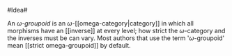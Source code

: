 #Idea#

An _$\omega$-groupoid_ is an $\omega$-[[omega-category|category]] in which all morphisms have an [[inverse]] at every level; how strict the $\omega$-category and the inverses must be can vary. Most authors that use the term '$\omega$-groupoid' mean [[strict omega-groupoid]] by default.